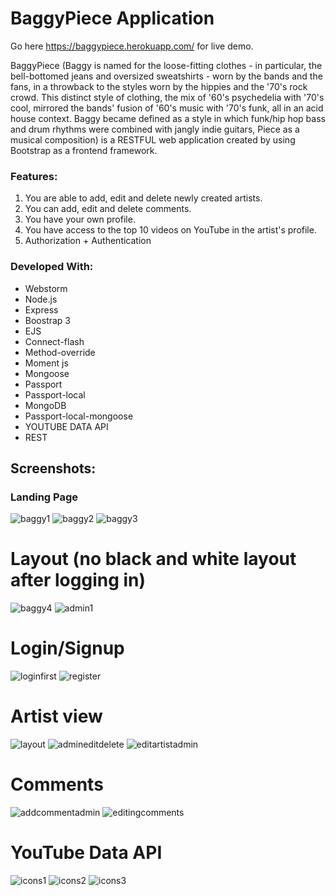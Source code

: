 # BaggyPiece Application

Go here https://baggypiece.herokuapp.com/ for live demo.

BaggyPiece (Baggy is named for the loose-fitting clothes - in particular, the bell-bottomed jeans and oversized sweatshirts - worn by the bands and the fans, in a throwback to the styles worn by the hippies and the '70's rock crowd. This distinct style of clothing, the mix of '60's psychedelia with '70's cool, mirrored the bands' fusion of '60's music with '70's funk, all in an acid house context. Baggy became defined as a style in which funk/hip hop bass and drum rhythms were combined with jangly indie guitars, Piece as a musical composition) is a RESTFUL web application created by using Bootstrap as a frontend framework.

 ### Features:

1. You are able to add, edit and delete newly created artists.
2. You can add, edit and delete comments.
3. You have your own profile.
4. You have access to the top 10 videos on YouTube in the artist's profile.
5. Authorization + Authentication

### Developed With:

- Webstorm
- Node.js
- Express 
- Boostrap 3
- EJS
- Connect-flash
- Method-override
- Moment js
- Mongoose
- Passport
- Passport-local
- MongoDB
- Passport-local-mongoose
- YOUTUBE DATA API
- REST

## Screenshots:

### Landing Page

![baggy1](https://user-images.githubusercontent.com/21204863/39633900-9b27825e-4fb9-11e8-9741-9c58610b7343.jpg)
![baggy2](https://user-images.githubusercontent.com/21204863/39633901-9b43db16-4fb9-11e8-9000-3d11092d09fb.jpg)
![baggy3](https://user-images.githubusercontent.com/21204863/39633902-9b60ce2e-4fb9-11e8-8916-e3199672970f.jpg)

# Layout (no black and white layout after logging in)

![baggy4](https://user-images.githubusercontent.com/21204863/39643488-361e7bee-4fd5-11e8-8af2-89d7456882b7.jpg)
![admin1](https://user-images.githubusercontent.com/21204863/39643487-3603e310-4fd5-11e8-901a-3d9cd9216c15.jpg)


# Login/Signup

![loginfirst](https://user-images.githubusercontent.com/21204863/39643406-f63f93c8-4fd4-11e8-9ae7-4aeef71b5460.jpg)
![register](https://user-images.githubusercontent.com/21204863/39643407-f658c370-4fd4-11e8-9960-dda91f9ae774.jpg)

# Artist view

![layout](https://user-images.githubusercontent.com/21204863/39643392-e208fc3c-4fd4-11e8-8a44-76f32c4305c5.jpg)
![admineditdelete](https://user-images.githubusercontent.com/21204863/39643390-e1ced390-4fd4-11e8-9664-3c36ff3ab5c4.jpg)
![editartistadmin](https://user-images.githubusercontent.com/21204863/39643391-e1ea16c8-4fd4-11e8-9c50-ded3e35439b9.jpg)

# Comments

![addcommentadmin](https://user-images.githubusercontent.com/21204863/39643327-b6d9fbb0-4fd4-11e8-9cc8-3d2194b85e45.jpg)
![editingcomments](https://user-images.githubusercontent.com/21204863/39643328-b6f4b45a-4fd4-11e8-976e-2a08ffacc7a0.jpg)


# YouTube Data API

![icons1](https://user-images.githubusercontent.com/21204863/39643466-26bb1bbc-4fd5-11e8-8b3a-f350f4e7dc04.jpg)
![icons2](https://user-images.githubusercontent.com/21204863/39643468-26d56de6-4fd5-11e8-842e-99e49afa17c8.jpg)
![icons3](https://user-images.githubusercontent.com/21204863/39643469-26f0d69e-4fd5-11e8-9660-8f5027be5d97.jpg)




